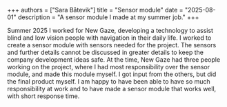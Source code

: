 +++
authors = ["Sara Båtevik"]
title = "Sensor module"
date = "2025-08-01"
description = "A sensor module I made at my summer job."
+++

Summer 2025 I worked for New Gaze, developing a technology to assist blind and low vision people with navigation in their daily life. I worked to create a sensor module with sensors needed for the project. The sensors and further details cannot be discussed in greater details to keep the company development ideas safe. At the time, New Gaze had three people working on the project, where I had most responsibility over the sensor module, and made this module myself. I got input from the others, but did the final product myself. I am happy to have been able to have so much responsibility at work and to have made a sensor module that works well, with short response time.
